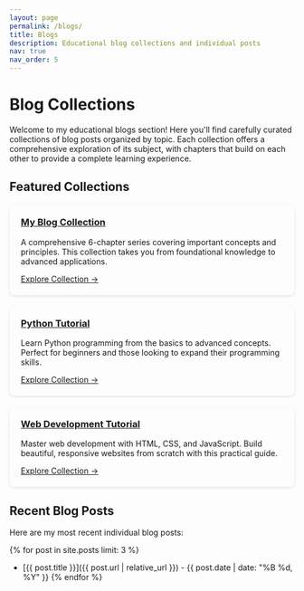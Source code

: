 ```yaml
---
layout: page
permalink: /blogs/
title: Blogs
description: Educational blog collections and individual posts
nav: true
nav_order: 5
---
```


# Blog Collections

Welcome to my educational blogs section! Here you'll find carefully curated collections of blog posts organized by topic. Each collection offers a comprehensive exploration of its subject, with chapters that build on each other to provide a complete learning experience.

## Featured Collections

<div class="blogs-container">
  <div class="blog-collection-card">
    <h3><a href="/blogs/my-blog-collection/">My Blog Collection</a></h3>
    <p>A comprehensive 6-chapter series covering important concepts and principles. This collection takes you from foundational knowledge to advanced applications.</p>
    <a href="/blogs/my-blog-collection/" class="btn btn-sm z-depth-0" role="button">Explore Collection →</a>
  </div>

  <div class="blog-collection-card">
    <h3><a href="/blogs/python-tutorial/">Python Tutorial</a></h3>
    <p>Learn Python programming from the basics to advanced concepts. Perfect for beginners and those looking to expand their programming skills.</p>
    <a href="/blogs/python-tutorial/" class="btn btn-sm z-depth-0" role="button">Explore Collection →</a>
  </div>

  <div class="blog-collection-card">
    <h3><a href="/blogs/web-dev-tutorial/">Web Development Tutorial</a></h3>
    <p>Master web development with HTML, CSS, and JavaScript. Build beautiful, responsive websites from scratch with this practical guide.</p>
    <a href="/blogs/web-dev-tutorial/" class="btn btn-sm z-depth-0" role="button">Explore Collection →</a>
  </div>
</div>

## Recent Blog Posts

Here are my most recent individual blog posts:

{% for post in site.posts limit: 3 %}

- [{{ post.title }}]({{ post.url | relative_url }}) - {{ post.date | date: "%B %d, %Y" }}
  {% endfor %}

<style>
.blogs-container {
  display: flex;
  flex-wrap: wrap;
  gap: 20px;
  margin: 20px 0;
}

.blog-collection-card {
  flex: 1 1 300px;
  padding: 20px;
  border-radius: 8px;
  box-shadow: 0 2px 5px rgba(0,0,0,0.1);
  transition: all 0.3s ease;
}

.blog-collection-card:hover {
  box-shadow: 0 5px 15px rgba(0,0,0,0.1);
  transform: translateY(-2px);
}

.blog-collection-card h3 {
  margin-top: 0;
}
</style>
